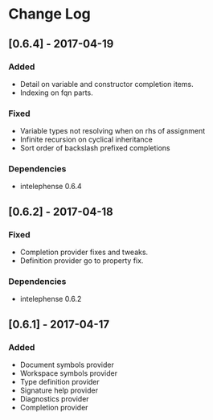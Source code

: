 # Change Log

## [0.6.4] - 2017-04-19
### Added
* Detail on variable and constructor completion items.
* Indexing on fqn parts.
### Fixed
* Variable types not resolving when on rhs of assignment
* Infinite recursion on cyclical inheritance
* Sort order of backslash prefixed completions
### Dependencies
* intelephense 0.6.4

## [0.6.2] - 2017-04-18
### Fixed
* Completion provider fixes and tweaks.
* Definition provider go to property fix.
### Dependencies
* intelephense 0.6.2

## [0.6.1] - 2017-04-17
### Added
* Document symbols provider
* Workspace symbols provider
* Type definition provider
* Signature help provider
* Diagnostics provider
* Completion provider
